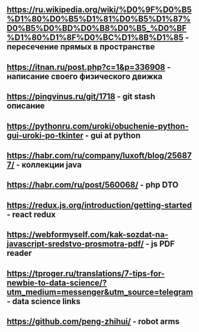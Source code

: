 ## https://ru.wikipedia.org/wiki/%D0%9F%D0%B5%D1%80%D0%B5%D1%81%D0%B5%D1%87%D0%B5%D0%BD%D0%B8%D0%B5_%D0%BF%D1%80%D1%8F%D0%BC%D1%8B%D1%85 - пересечение прямых в пространстве  
## https://itnan.ru/post.php?c=1&p=336908 - написание своего физического движка
## https://pingvinus.ru/git/1718 - git stash описание
## https://pythonru.com/uroki/obuchenie-python-gui-uroki-po-tkinter - gui at python
## https://habr.com/ru/company/luxoft/blog/256877/ - коллекции java
## https://habr.com/ru/post/560068/ - php DTO
## https://redux.js.org/introduction/getting-started - react redux
## https://webformyself.com/kak-sozdat-na-javascript-sredstvo-prosmotra-pdf/ - js PDF reader
## https://tproger.ru/translations/7-tips-for-newbie-to-data-science/?utm_medium=messenger&utm_source=telegram - data science links
## https://github.com/peng-zhihui/ - robot arms
